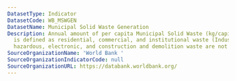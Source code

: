 ```yaml
---
DatasetType: Indicator
DatasetCode: WB_MSWGEN
DatasetName: Municipal Solid Waste Generation
Description: Annual amount of per capita Municipal Solid Waste (kg/capita/year), which
  is defined as residential, commercial, and institutional waste (Industrial, medical,
  hazardous, electronic, and construction and demolition waste are not included).
SourceOrganizationName: 'World Bank '
SourceOrganizationIndicatorCode: null
SourceOrganizationURL: https://databank.worldbank.org/
---
```



